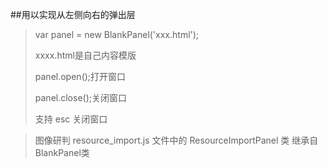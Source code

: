 ##用以实现从左侧向右的弹出层
>
> var panel = new BlankPanel('xxx.html');
> 
> xxxx.html是自己内容模版
> 
> panel.open();打开窗口
> 
> panel.close();关闭窗口
> 
> 支持 esc 关闭窗口
>

>
> 图像研判 resource_import.js 文件中的 ResourceImportPanel 类 继承自 BlankPanel类
>
